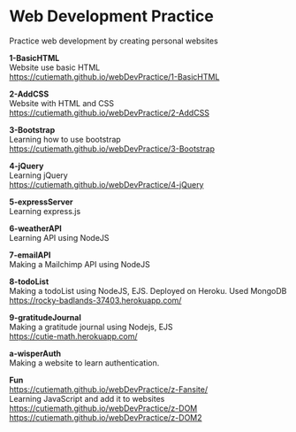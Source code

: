 # Web Development Practice
Practice web development by creating personal websites  
 
**1-BasicHTML**    
Website use basic HTML  
https://cutiemath.github.io/webDevPractice/1-BasicHTML  

**2-AddCSS**  
Website with HTML and CSS   
https://cutiemath.github.io/webDevPractice/2-AddCSS    
  
**3-Bootstrap**  
Learning how to use bootstrap  
https://cutiemath.github.io/webDevPractice/3-Bootstrap  
  
**4-jQuery**  
Learning jQuery  
https://cutiemath.github.io/webDevPractice/4-jQuery  
  
**5-expressServer**  
Learning express.js  
  
**6-weatherAPI**  
Learning API using NodeJS  
  
**7-emailAPI**  
Making a Mailchimp API using NodeJS  
  
**8-todoList**  
Making a todoList using NodeJS, EJS. Deployed on Heroku. Used MongoDB    
https://rocky-badlands-37403.herokuapp.com/
  
  
**9-gratitudeJournal**  
Making a gratitude journal using Nodejs, EJS  
https://cutie-math.herokuapp.com/  
  
  
**a-wisperAuth**  
Making a website to learn authentication. 
  
  


**Fun**  
https://cutiemath.github.io/webDevPractice/z-Fansite/  
Learning JavaScript and add it to websites  
https://cutiemath.github.io/webDevPractice/z-DOM  
https://cutiemath.github.io/webDevPractice/z-DOM2  


